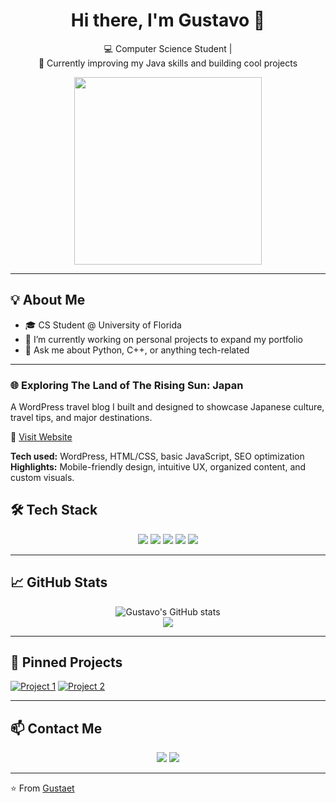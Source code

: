 <!-- Profile Header -->
<h1 align="center">Hi there, I'm Gustavo 👋</h1>
<p align="center">
  💻 Computer Science Student |<br>
  🌱 Currently improving my Java skills and building cool projects
</p>

<p align="center">
  <img src="https://media.giphy.com/media/qgQUggAC3Pfv687qPC/giphy.gif" width="300" />
</p>

---

## 💡 About Me

- 🎓 CS Student @ University of Florida  
- 🔭 I’m currently working on personal projects to expand my portfolio  
- 💬 Ask me about Python, C++, or anything tech-related  
---

### 🌐 Exploring The Land of The Rising Sun: Japan

A WordPress travel blog I built and designed to showcase Japanese culture, travel tips, and major destinations.

🔗 [Visit Website](https://ioeodj.wordpress.com/)

**Tech used:** WordPress, HTML/CSS, basic JavaScript, SEO optimization  
**Highlights:** Mobile-friendly design, intuitive UX, organized content, and custom visuals.

## 🛠️ Tech Stack

<p align="center">
  <img src="https://img.shields.io/badge/Python-3776AB?style=for-the-badge&logo=python&logoColor=white" />
  <img src="https://img.shields.io/badge/C++-00599C?style=for-the-badge&logo=c%2B%2B&logoColor=white" />
  <img src="https://img.shields.io/badge/HTML5-E34F26?style=for-the-badge&logo=html5&logoColor=white" />
  <img src="https://img.shields.io/badge/Java-007396?style=for-the-badge&logo=java&logoColor=white" />
  <img src="https://img.shields.io/badge/GitHub-181717?style=for-the-badge&logo=github&logoColor=white" />
</p>

---

## 📈 GitHub Stats

<p align="center">
  <img src="https://github-readme-stats.vercel.app/api?username=Gustaet&show_icons=true&theme=radical" alt="Gustavo's GitHub stats" />
  <br>
  <img src="https://github-readme-streak-stats.herokuapp.com/?user=Gustaet&theme=radical" />
</p>

---

## 📌 Pinned Projects

<!-- Replace these links with your actual pinned repositories -->
[![Project 1](https://github-readme-stats.vercel.app/api/pin/?username=Gustaet&repo=virtual-pet&theme=radical)](https://github.com/Gustaet/virtual-pet)
[![Project 2](https://github-readme-stats.vercel.app/api/pin/?username=Gustaet&repo=python-toolbox&theme=radical)](https://github.com/Gustaet/python-toolbox)

---

## 📫 Contact Me

<p align="center">
  <a href="https://github.com/Gustaet"><img src="https://img.shields.io/badge/GitHub-100000?style=for-the-badge&logo=github&logoColor=white"/></a>
  <a href="mailto:gustaetx@gmail.com"><img src="https://img.shields.io/badge/Email-D14836?style=for-the-badge&logo=gmail&logoColor=white" /></a>
</p>

---

⭐️ From [Gustaet](https://github.com/Gustaet)
